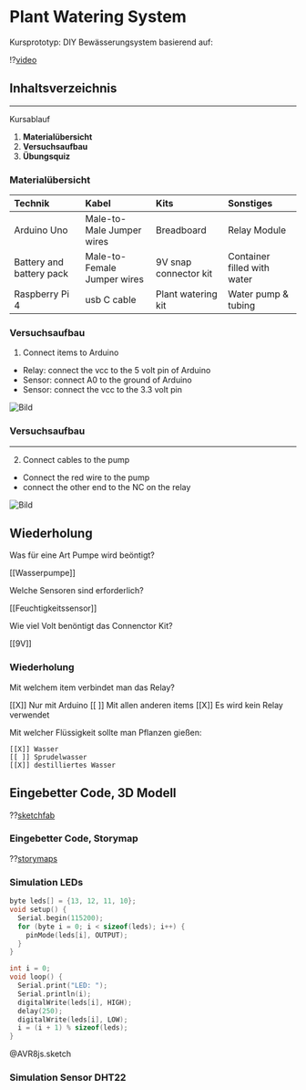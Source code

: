 <!--
author:   Robert Kollenbaum



version:  0.0.9

language: en

narrator: US English Male

comment:  LiaScript template for the AVR8js simulator.

script:   https://cdn.jsdelivr.net/gh/liatemplates/avr8js@0.0.9/dist/index.js

@AVR8js.sketch: @AVR8js.project(@0,sketch.ino)

@AVR8js.project
<script>
let id = "@0"

let name = [
  "@1", "@2", "@3", "@4", "@5", "@6", "@7", "@8", "@9"
  ]
  .map((e) => e.trim())
  .filter((e) => { return (e[0] !== '@' && e !== "") })

let content = [
  `@input(0)`,
  `@input(1)`,
  `@input(2)`,
  `@input(3)`,
  `@input(4)`,
  `@input(5)`,
  `@input(6)`,
  `@input(7)`,
  `@input(8)`,
  `@input(9)`
  ]

let sketch;
let files = []

for(let i=0; i<name.length; i++) {
  if (name[i] == "sketch.ino") {
    sketch = content[i]
  } else {
    files.push({name: name[i], content: content[i]})
  }
}

AVR8js.build(sketch, files)
   .then((e) => {
     if (e.stderr) {
       let msgs = []

       for(let i = 0; i<name.length; i++) {
         msgs.push([])
       }

       let iter = e.stderr.matchAll(/(\w+\.\w+):(\d+):(\d+): ([^:]+):(.+)/g)

       for(let err=iter.next(); !err.done; err=iter.next()) {
         msgs[name.findIndex((e) => e==err.value[1])].push({
           row :    parseInt(err.value[2]) - 1,
           column : parseInt(err.value[3]),
           text :   err.value[5],
           type :   err.value[4]
         })
       }
       send.lia(e.stderr, msgs, false)
       send.lia("LIA: stop")
     }
     else {
       console.debug(e.stdout)

       if (e.hex) {
         let runner = AVR8js.execute(e.hex, console.log, id)

         send.handle("input", (input) => {
            runner.serial(input.slice(0, -1))
         })

         send.lia("LIA: terminal")

         send.handle("stop", e => {
           if(runner) {
             runner.stop()
             runner = null
             console.debug("execution stopped")
           }
         })
       } else {
         send.lia("LIA: stop")
       }
     }
   })
"LIA: wait"
</script>

@end



@AVR8js.asm
<script>
let id = "@0"

AVR8js.buildASM(`@input`)
   .then((e) => {
     if (e.stderr) {
       let msgs = []

       let iter = e.stderr.matchAll(/main\.s:(\d+):(\d+): ([^:]+):(.+)/g)

       for(let err=iter.next(); !err.done; err=iter.next()) {
         msgs.push({
           row :    parseInt(err.value[1]) - 1,
           column : parseInt(err.value[2]),
           text :   err.value[4],
           type :   err.value[3].toLower()
         })
       }
       send.lia(e.stderr, [msgs], false)
       send.lia("LIA: stop")
     }
     else {
       console.debug(e.stdout)

       if (e.hex) {
         let runner = AVR8js.execute(e.hex, console.log, id)

         send.handle("input", (input) => {
            runner.serial(input.slice(0, -1))
         })

         send.lia("LIA: terminal")

         send.handle("stop", e => {
           if(runner) {
             runner.stop()
             runner = null
             console.debug("execution stopped")
           }
         })
       } else {
         send.lia("LIA: stop")
       }
     }
   })
"LIA: wait"
</script>

@end

-->

# Plant Watering System

Kursprototyp: DIY Bewässerungsystem basierend auf:

!?[video](https://www.youtube.com/watch?v=DOaDnYj3vfI)




## Inhaltsverzeichnis
---

Kursablauf

1. **Materialübersicht**
2. **Versuchsaufbau**
3. **Übungsquiz**



### Materialübersicht


| Technik  | Kabel  | Kits | Sonstiges  |
| :--------- | :--------- | :--------- | :--------- |
| Arduino Uno     | Male-to-Male Jumper wires   | Breadboard     | Relay Module   |
| Battery and battery pack | Male-to-Female Jumper wires | 9V snap connector kit | Container filled with water|
| Raspberry Pi 4 | usb C cable | Plant watering kit | Water pump & tubing |


### Versuchsaufbau

1. Connect items to Arduino
-  Relay: connect the vcc to the 5 volt pin of Arduino
-  Sensor: connect A0 to the ground of Arduino
-  Sensor: connect the vcc to the 3.3 volt pin

![Bild](Screens/Ardu.png)


### Versuchsaufbau

---

2. Connect cables to the pump
-  Connect the red wire to the pump
-  connect the other end to the NC on the relay


![Bild](Screens/Pump.png)


## Wiederholung

Was für eine Art Pumpe wird beöntigt?

[[Wasserpumpe]]

Welche Sensoren sind erforderlich?

[[Feuchtigkeitssensor]]

Wie viel Volt benöntigt das Connenctor Kit?

[[9V]]


### Wiederholung

Mit welchem item verbindet man das Relay?

[[X]] Nur mit Arduino
[[ ]] Mit allen anderen items
[[X]] Es wird kein Relay verwendet




Mit welcher Flüssigkeit sollte man Pflanzen gießen:

    [[X]] Wasser
    [[ ]] Sprudelwasser
    [[X]] destilliertes Wasser



## Eingebetter Code, 3D Modell

??[sketchfab](https://sketchfab.com/3d-models/mossy-water-fountain-free-agustin-honnun-28fdbbf5c2784307b47465b86a40eb45)


### Eingebetter Code, Storymap

??[storymaps](https://storymaps.arcgis.com/stories/7a736236fc23415e8b3b08075b98f8d2)


### Simulation LEDs

<div id="example1">
<wokwi-led color="red"   pin="13" label="13"></wokwi-led>
<wokwi-led color="green" pin="12" label="12"></wokwi-led>
<wokwi-led color="blue"  pin="11" label="11"></wokwi-led>
<wokwi-led color="blue"  pin="10" label="10"></wokwi-led>
<span id="simulation-time"></span>
</div>

``` cpp
byte leds[] = {13, 12, 11, 10};
void setup() {
  Serial.begin(115200);
  for (byte i = 0; i < sizeof(leds); i++) {
    pinMode(leds[i], OUTPUT);
  }
}

int i = 0;
void loop() {
  Serial.print("LED: ");
  Serial.println(i);
  digitalWrite(leds[i], HIGH);
  delay(250);
  digitalWrite(leds[i], LOW);
  i = (i + 1) % sizeof(leds);
}
```
@AVR8js.sketch


### Simulation Sensor DHT22

<wokwi-dht22></wokwi-dht22>
